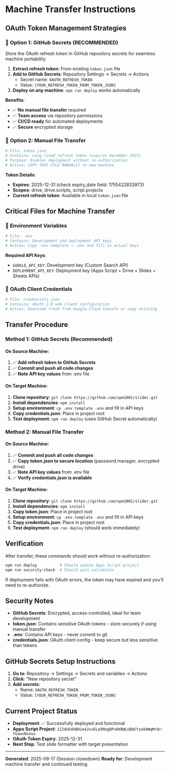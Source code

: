 # Machine Transfer Instructions

## OAuth Token Management Strategies

### 🔐 **Option 1: GitHub Secrets (RECOMMENDED)**
Store the OAuth refresh token in GitHub repository secrets for seamless machine portability:

1. **Extract refresh token**: From existing `token.json` file
2. **Add to GitHub Secrets**: Repository Settings → Secrets → Actions
   - Secret name: `OAUTH_REFRESH_TOKEN`
   - Value: `[YOUR_REFRESH_TOKEN_FROM_TOKEN_JSON]`
3. **Deploy on any machine**: `npm run deploy` works automatically

**Benefits**:
- ✅ **No manual file transfer** required
- ✅ **Team access** via repository permissions  
- ✅ **CI/CD ready** for automated deployments
- ✅ **Secure** encrypted storage

### 🔐 **Option 2: Manual File Transfer**
```bash
# File: token.json
# Contains: Long-lived refresh token (expires December 2025)
# Purpose: Enables deployment without re-authorization
# Action: COPY THIS FILE MANUALLY to new machine
```

**Token Details**:
- **Expires**: 2025-12-31 (check expiry_date field: 1755422833973)
- **Scopes**: drive, drive.scripts, script.projects
- **Current refresh token**: Available in local `token.json` file

## Critical Files for Machine Transfer

### 🔑 **Environment Variables**
```bash
# File: .env
# Contains: Development and deployment API keys
# Action: Copy .env.template → .env and fill in actual keys
```

**Required API Keys**:
- `GOOGLE_API_KEY`: Development key (Custom Search API)  
- `DEPLOYMENT_API_KEY`: Deployment key (Apps Script + Drive + Slides + Sheets APIs)

### 📄 **OAuth Client Credentials**
```bash
# File: credentials.json  
# Contains: OAuth 2.0 web client configuration
# Action: Download fresh from Google Cloud Console or copy existing
```

## Transfer Procedure

### **Method 1: GitHub Secrets (Recommended)**

#### On Source Machine:
1. ✅ **Add refresh token to GitHub Secrets**
2. ✅ **Commit and push all code changes**
3. ✅ **Note API key values** from .env file

#### On Target Machine:
1. **Clone repository**: `git clone https://github.com/spm1001/slider.git`
2. **Install dependencies**: `npm install`
3. **Setup environment**: `cp .env.template .env` and fill in API keys
4. **Copy credentials.json**: Place in project root
5. **Test deployment**: `npm run deploy` (uses GitHub Secret automatically)

### **Method 2: Manual File Transfer**

#### On Source Machine:
1. ✅ **Commit and push all code changes**
2. ✅ **Copy token.json to secure location** (password manager, encrypted drive)
3. ✅ **Note API key values** from .env file
4. ✅ **Verify credentials.json is available**

#### On Target Machine:
1. **Clone repository**: `git clone https://github.com/spm1001/slider.git`
2. **Install dependencies**: `npm install`
3. **Copy token.json**: Place in project root
4. **Setup environment**: `cp .env.template .env` and fill in API keys
5. **Copy credentials.json**: Place in project root
6. **Test deployment**: `npm run deploy` (should work immediately)

## Verification

After transfer, these commands should work without re-authorization:
```bash
npm run deploy          # Should update Apps Script project
npm run security:check  # Should pass validation
```

If deployment fails with OAuth errors, the token may have expired and you'll need to re-authorize.

## Security Notes

- **GitHub Secrets**: Encrypted, access-controlled, ideal for team development
- **token.json**: Contains sensitive OAuth tokens - store securely if using manual transfer
- **.env**: Contains API keys - never commit to git
- **credentials.json**: OAuth client config - keep secure but less sensitive than tokens

## GitHub Secrets Setup Instructions

1. **Go to**: Repository → Settings → Secrets and variables → Actions
2. **Click**: "New repository secret"
3. **Add secrets**:
   - Name: `OAUTH_REFRESH_TOKEN`
   - Value: `[YOUR_REFRESH_TOKEN_FROM_TOKEN_JSON]`

## Current Project Status

- **Deployment**: ✅ Successfully deployed and functional
- **Apps Script Project**: `1I2dUX4hBHie4JvxELe5Mog8PxHXRWLUDACYzw94NqMrQr-YGawsNsouu`
- **OAuth Token Expiry**: 2025-12-31
- **Next Step**: Test slide formatter with target presentation

---

**Generated**: 2025-08-17 (Session closedown)
**Ready for**: Development machine transfer and continued testing